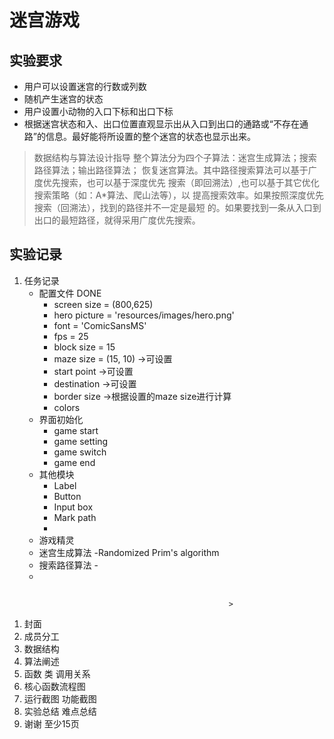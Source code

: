 # 迷宫游戏
## 实验要求
+ 用户可以设置迷宫的行数或列数
+ 随机产生迷宫的状态
+ 用户设置小动物的入口下标和出口下标
+ 根据迷宫状态和入、出口位置直观显示出从入口到出口的通路或“不存在通路”的信息。最好能将所设置的整个迷宫的状态也显示出来。
> 数据结构与算法设计指导
整个算法分为四个子算法：迷宫生成算法；搜索路径算法；输出路径算法；
恢复迷宫算法。其中路径搜索算法可以基于广度优先搜索，也可以基于深度优先
搜索（即回溯法）,也可以基于其它优化搜索策略（如：A*算法、爬山法等），以
提高搜索效率。如果按照深度优先搜索（回溯法），找到的路径并不一定是最短
的。如果要找到一条从入口到出口的最短路径，就得采用广度优先搜索。
## 实验记录
1. 任务记录
    + 配置文件 DONE
        - screen size = (800,625)
        - hero picture = 'resources/images/hero.png'
        - font = 'ComicSansMS'
        - fps = 25
        - block size = 15
        - maze size = (15, 10) ->可设置
        - start point ->可设置
        - destination ->可设置
        - border size ->根据设置的maze size进行计算
        - colors
    + 界面初始化
        - game start
        - game setting
        - game switch
        - game end
    + 其他模块
        - Label
        - Button
        - Input box
        - Mark path
        - 
    + 游戏精灵
    + 迷宫生成算法 -Randomized Prim's algorithm
    + 搜索路径算法 -
    + 
## 
    
    
    
                                                     >
1. 封面
2. 成员分工
3. 数据结构
4. 算法阐述
5. 函数 类 调用关系
6. 核心函数流程图 
7. 运行截图 功能截图
8. 实验总结 难点总结
9. 谢谢
至少15页